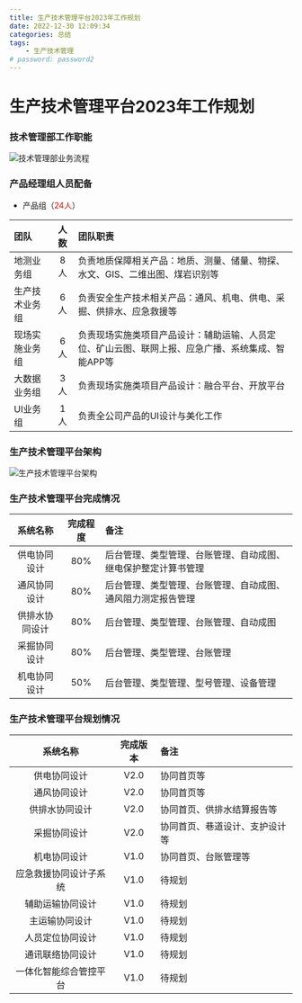 ```yaml
---
title: 生产技术管理平台2023年工作规划
date: 2022-12-30 12:09:34
categories: 总结
tags: 
    - 生产技术管理
# password: password2
---
```


# 生产技术管理平台2023年工作规划

### 技术管理部工作职能
![技术管理部业务流程](%E6%8A%80%E6%9C%AF%E7%AE%A1%E7%90%86%E9%83%A8%E4%B8%9A%E5%8A%A1%E6%B5%81%E7%A8%8B.jpg)

### 产品经理组人员配备
* 产品组（<font color="red">24人</font>）

| 团队 | 人数 | 团队职责 |
|:-|:-:|:-|
| 地测业务组 | 8人 |负责地质保障相关产品：地质、测量、储量、物探、水文、GIS、二维出图、煤岩识别等 |
| 生产技术业务组 | 6人 | 负责安全生产技术相关产品：通风、机电、供电、采掘、供排水、应急救援等|
| 现场实施业务组 | 6人 | 负责现场实施类项目产品设计：辅助运输、人员定位、矿山云图、联网上报、应急广播、系统集成、智能APP等 |
| 大数据业务组 | 3人 | 负责现场实施类项目产品设计：融合平台、开放平台 |
| UI业务组 | 1人 | 负责全公司产品的UI设计与美化工作 |

### 生产技术管理平台架构
![生产技术管理平台架构](16303365546879.jpg)

### 生产技术管理平台完成情况

| 系统名称  |  完成程度 | 备注 |
|:---:|:---:|:---|
|  供电协同设计  | 80% | 后台管理、类型管理、台账管理、自动成图、继电保护整定计算书管理 |
|  通风协同设计  | 80% | 后台管理、类型管理、台账管理、自动成图、通风阻力测定报告管理 |
|  供排水协同设计  | 80% | 后台管理、类型管理、台账管理、自动成图 |
|  采掘协同设计  | 80% | 后台管理、类型管理、台账管理 |
|  机电协同设计  | 50% | 后台管理、类型管理、型号管理、设备管理 |

### 生产技术管理平台规划情况

| 系统名称  |  完成版本 | 备注 |
|:---:|:---:|:---|
|  供电协同设计  | V2.0 | 协同首页等 |
|  通风协同设计  | V2.0 | 协同首页等 |
|  供排水协同设计  | V2.0 | 协同首页、供排水结算报告等 |
|  采掘协同设计  | V2.0 | 协同首页、巷道设计、支护设计等 |
|  机电协同设计  | V1.0 | 协同首页、台账管理等|
| 应急救援协同设计子系统  | V1.0 | 待规划 |
|  辅助运输协同设计  | V1.0 | 待规划 |
| 主运输协同设计  | V1.0 | 待规划 |
|  人员定位协同设计  | V1.0 | 待规划 |
|  通讯联络协同设计  | V1.0 | 待规划 |
|  一体化智能综合管控平台 | V1.0 | 待规划 |
